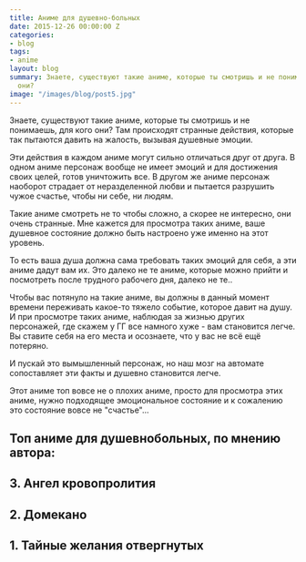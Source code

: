 ```yaml
---
title: Аниме для душевно-больных
date: 2015-12-26 00:00:00 Z
categories:
- blog
tags:
- anime
layout: blog
summary: Знаете, существуют такие аниме, которые ты смотришь и не понимаешь, для кого
  они?
image: "/images/blog/post5.jpg"
---
```


Знаете, существуют такие аниме, которые ты смотришь и не понимаешь, для кого они? Там происходят странные действия, которые так пытаются давить на жалость, вызывая душевные эмоции.

Эти действия в каждом аниме могут сильно отличаться друг от друга. В одном аниме персонаж вообще не имеет эмоций и для достижения своих целей, готов уничтожить все. В другом же аниме персонаж наоборот страдает от неразделенной любви и пытается разрушить чужое счастье, чтобы ни себе, ни людям.

Такие аниме смотреть не то чтобы сложно, а скорее не интересно, они очень странные. Мне кажется для просмотра таких аниме, ваше душевное состояние должно быть настроено уже именно на этот уровень.

То есть ваша душа должна сама требовать таких эмоций для себя, а эти аниме дадут вам их. Это далеко не те аниме, которые можно прийти и посмотреть после трудного рабочего дня, далеко не те..

Чтобы вас потянуло на такие аниме, вы должны в данный момент времени переживать какое-то тяжело событие, которое давит на душу. И при просмотре таких аниме, наблюдая за жизнью других персонажей, где скажем у ГГ все намного хуже - вам становится легче. Вы ставите себя на его места и осознаете, что у вас не всё ещё потеряно.

И пускай это вымышленный персонаж, но наш мозг на автомате сопоставляет эти факты и душевно становится легче.

Этот аниме топ вовсе не о плохих аниме, просто для просмотра этих аниме, нужно подходящее эмоциональное состояние и к сожалению это состояние вовсе не "счастье"...

<h2>Топ аниме для душевнобольных, по мнению автора:</h2>

<h2>3. Ангел кровопролития</h2>

<h2>2. Домекано</h2>

<h2>1. Тайные желания отвергнутых</h2>

